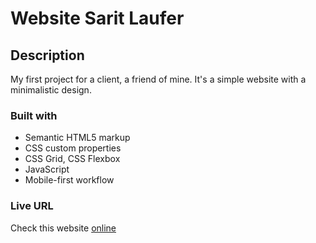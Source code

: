 # Website Sarit Laufer

## Description

My first project for a client, a friend of mine. It's a simple website with a minimalistic design.

### Built with

- Semantic HTML5 markup
- CSS custom properties
- CSS Grid, CSS Flexbox
- JavaScript
- Mobile-first workflow

### Live URL

Check this website [online](https://saritlaufer.nl)
